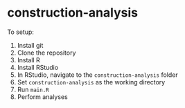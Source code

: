 # construction-analysis

To setup:
1. Install git
2. Clone the repository
3. Install R
4. Install RStudio
5. In RStudio, navigate to the `construction-analysis` folder
6. Set `construction-analysis` as the working directory
7. Run `main.R`
8. Perform analyses
